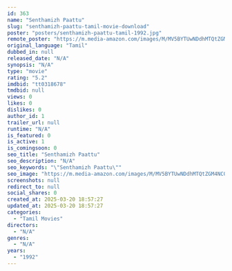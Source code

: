 ```yaml
---
id: 363
name: "Senthamizh Paattu"
slug: "senthamizh-paattu-tamil-movie-download"
poster: "posters/senthamizh-paattu-tamil-1992.jpg"
remote_poster: "https://m.media-amazon.com/images/M/MV5BYTUwNDdhMTQtZGM4NC00YTM4LWI5N2QtYmUwMjA4MGFlZTBkXkEyXkFqcGdeQXVyOTk3NTc2MzE@._V1_SX300.jpg"
original_language: "Tamil"
dubbed_in: null
released_date: "N/A"
synopsis: "N/A"
type: "movie"
rating: "5.2"
imdbid: "tt0318678"
tmdbid: null
views: 0
likes: 0
dislikes: 0
author_id: 1
trailer_url: null
runtime: "N/A"
is_featured: 0
is_active: 1
is_comingsoon: 0
seo_title: "Senthamizh Paattu"
seo_description: "N/A"
seo_keywords: "\"Senthamizh Paattu\""
seo_image: "https://m.media-amazon.com/images/M/MV5BYTUwNDdhMTQtZGM4NC00YTM4LWI5N2QtYmUwMjA4MGFlZTBkXkEyXkFqcGdeQXVyOTk3NTc2MzE@._V1_SX300.jpg"
screenshots: null
redirect_to: null
social_shares: 0
created_at: 2025-03-20 18:57:27
updated_at: 2025-03-20 18:57:27
categories:
  - "Tamil Movies"
directors:
  - "N/A"
genres:
  - "N/A"
years:
  - "1992"
---
```

